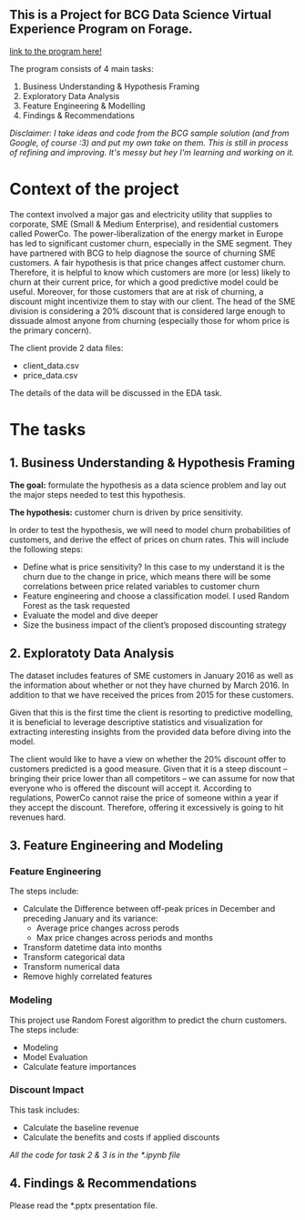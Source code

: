 ## This is a Project for BCG Data Science Virtual Experience Program on Forage.

[link to the program here!](https://www.theforage.com/virtual-internships/Tcz8gTtprzAS4xSoK?ref=dDsCRiLXErJmXtsZq)

The program consists of 4 main tasks:
1. Business Understanding & Hypothesis Framing
2. Exploratory Data Analysis
3. Feature Engineering & Modelling
4. Findings & Recommendations

*Disclaimer: I take ideas and code from the BCG sample solution (and from Google, of course :3) and put my own take on them.
This is still in process of refining and improving. It's messy but hey I'm learning and working on it.*

# Context of the project
The context involved a major gas and electricity utility that supplies to corporate, SME (Small & Medium Enterprise), and residential customers called PowerCo.
The power-liberalization of the energy market in Europe has led to significant customer churn, especially in the SME segment. 
They have partnered with BCG to help diagnose the source of churning SME customers. 
A fair hypothesis is that price changes affect customer churn. Therefore, it is helpful to know which customers are more (or less) likely to churn at their current price, 
for which a good predictive model could be useful. 
Moreover, for those customers that are at risk of churning, a discount might incentivize them to stay with our client. 
The head of the SME division is considering a 20% discount that is considered large enough to dissuade almost anyone from churning (especially those for whom price is the primary concern).

The client provide 2 data files:
- client_data.csv
- price_data.csv

The details of the data will be discussed in the EDA task.

# The tasks
## 1. Business Understanding & Hypothesis Framing

**The goal:** formulate the hypothesis as a data science problem and lay out the major steps needed to test this hypothesis.

**The hypothesis:** customer churn is driven by price sensitivity. 

In order to test the hypothesis, we will need to model churn probabilities of customers, and derive the effect of prices on churn rates. This will include the following steps:
- Define what is price sensitivity? In this case to my understand it is the churn due to the change in price, which means there will be some correlations between price related variables to customer churn
- Feature engineering and choose a classification model. I used Random Forest as the task requested
- Evaluate the model and dive deeper
- Size the business impact of the client’s proposed discounting strategy

## 2. Exploratoty Data Analysis

The dataset includes features of SME customers in January 2016 as well as the information about whether or not they have churned by March 2016. In addition to that we have received the prices from 2015 for these customers. 

Given that this is the first time the client is resorting to predictive modelling, it is beneficial to leverage descriptive statistics and visualization for extracting interesting insights from the provided data before diving into the model.

The client would like to have a view on whether the 20% discount offer to customers predicted is a good measure. Given that it is a steep discount – bringing their price lower than all competitors – we can assume for now that everyone who is offered the discount will accept it. According to regulations, PowerCo cannot raise the price of someone within a year if they accept the discount. Therefore, offering it excessively is going to hit revenues hard.

## 3. Feature Engineering and Modeling

### Feature Engineering

The steps include:
- Calculate the Difference between off-peak prices in December and preceding January and its variance:
  - Average price changes across perods
  - Max price changes across periods and months
- Transform datetime data into months
- Transform categorical data
- Transform numerical data
- Remove highly correlated features

### Modeling

This project use Random Forest algorithm to predict the churn customers. The steps include:
- Modeling
- Model Evaluation
- Calculate feature importances

### Discount Impact

This task includes:
- Calculate the baseline revenue
- Calculate the benefits and costs if applied discounts

*All the code for task 2 & 3 is in the \*.ipynb file*

## 4. Findings & Recommendations

Please read the *.pptx presentation file.

